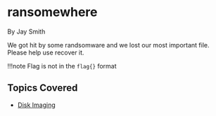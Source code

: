 # ransomewhere
By Jay Smith

We got hit by some randsomware and we lost our most important file. Please help use recover it.

!!!note
    Flag is not in the `flag{}` format

## Topics Covered
- [Disk Imaging](/forensics/what-is-disk-imaging/)

